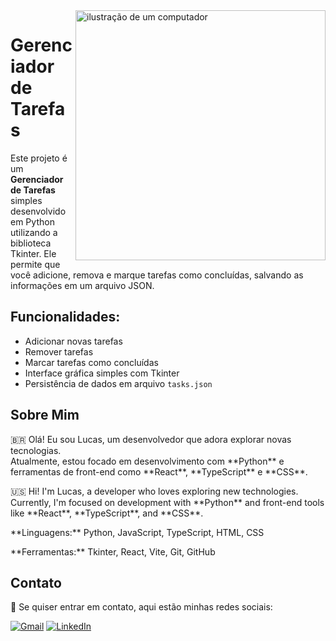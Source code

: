 <img src="https://raw.githubusercontent.com/MicaelliMedeiros/micaellimedeiros/master/image/computer-illustration.png" alt="ilustração de um computador" min-width="400px" max-width="400px" width="400px" align="right">

# Gerenciador de Tarefas

Este projeto é um **Gerenciador de Tarefas** simples desenvolvido em Python utilizando a biblioteca Tkinter. Ele permite que você adicione, remova e marque tarefas como concluídas, salvando as informações em um arquivo JSON.

## Funcionalidades:
- Adicionar novas tarefas
- Remover tarefas
- Marcar tarefas como concluídas
- Interface gráfica simples com Tkinter
- Persistência de dados em arquivo `tasks.json`

## Sobre Mim

<p align="left"> 
   🇧🇷 Olá! Eu sou Lucas, um desenvolvedor que adora explorar novas tecnologias. <br>
  Atualmente, estou focado em desenvolvimento com **Python** e ferramentas de front-end como **React**, **TypeScript** e **CSS**.
</p>

<p align="left">
  🇺🇸 Hi! I'm Lucas, a developer who loves exploring new technologies. <br>
  Currently, I'm focused on development with **Python** and front-end tools like **React**, **TypeScript**, and **CSS**.
</p>

<p align="left">
  **Linguagens:** Python, JavaScript, TypeScript, HTML, CSS
</p>

<p align="left">
 **Ferramentas:** Tkinter, React, Vite, Git, GitHub
</p>

## Contato

<p align="left">
  💌 Se quiser entrar em contato, aqui estão minhas redes sociais:
</p>

<p align="left">
  <a href="mailto:contato.lucasazevedo1@gmail.com" title="Gmail">
  <img src="https://img.shields.io/badge/-Gmail-FF0000?style=flat-square&labelColor=FF0000&logo=gmail&logoColor=white" alt="Gmail"/></a>
  
  <a href="https://www.linkedin.com/in/lucas-azevedos" title="LinkedIn">
  <img src="https://img.shields.io/badge/-Linkedin-0e76a8?style=flat-square&logo=Linkedin&logoColor=white" alt="LinkedIn"/></a>

</p>
